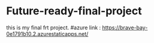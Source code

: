 # Future-ready-final-project

this is my final frt project. #azure link : https://brave-bay-0e1791b10.2.azurestaticapps.net/
